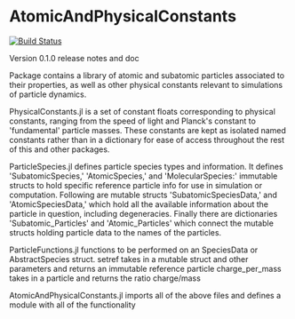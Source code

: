# AtomicAndPhysicalConstants

[![Build Status](https://github.com/bmad-sim/AtomicAndPhysicalConstants.jl/actions/workflows/CI.yml/badge.svg?branch=main)](https://github.com/bmad-sim/AtomicAndPhysicalConstants.jl/actions/workflows/CI.yml?query=branch%3Amain)


Version 0.1.0 release notes and doc

Package contains a library of atomic and subatomic particles associated to their properties, 
as well as other physical constants relevant to simulations of particle dynamics.

PhysicalConstants.jl 
is a set of constant floats corresponding to physical constants, ranging 
from the speed of light and Planck's constant to 'fundamental' particle masses. These constants 
are kept as isolated named constants rather than in a dictionary for ease of access throughout 
the rest of this and other packages.

ParticleSpecies.jl 
defines particle species types and information. 
It defines 'SubatomicSpecies,' 'AtomicSpecies,' and 'MolecularSpecies:' 
immutable structs to hold specific reference particle info for use in simulation or computation.
Following are mutable structs 'SubatomicSpeciesData,' and 'AtomicSpeciesData,' which hold
all the available information about the particle in question, including degeneracies.
Finally there are dictionaries 'Subatomic_Particles' and 'Atomic_Particles' which connect 
the mutable structs holding particle data to the names of the particles.

ParticleFunctions.jl
functions to be performed on an SpeciesData or AbstractSpecies struct.
setref takes in a mutable struct and other parameters and returns an immutable reference particle
charge_per_mass takes in a particle and returns the ratio charge/mass

AtomicAndPhysicalConstants.jl
imports all of the above files and defines a module with all of the functionality
